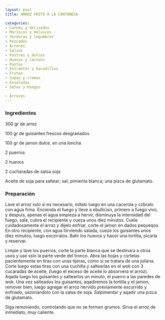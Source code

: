 ```yaml
---
layout: post
title: ARROZ FRITO A LA CANTONESA

categories:
- Carnes y derivados
- Mariscos y moluscos
- Verduras y legumbres
- Pescados
- Arroces
- Salsas
- Postres y dulces
- Huevos y lacteos
- Pastas
- Entrantes y bocadillos
- Frutas
- Sopas y cremas
- Ensaladas
- Setas y hongos

- Arroces
---
```

<h3>Ingredientes</h3>
300 gr de arroz

100 gr de guisantes frescos desgranados

100 gr de jamsn dulce, en una loncha

2 puerros

2 huevos

2 cucharadas de salsa soja

Aceite de soja para saltear; sal; pimienta blanca; una pizca de glutamato.

<h3>Preparación</h3>
Lave el arroz sslo si es necesario, mitalo luego en una cacerola y czbralo con agua frma. Encienda el fuego y lleve a ebullicisn, primero a fuego vivo, y despuis, apenas el agua empieza a hervir, disminuya la intensidad del fuego, sale, cubra el recipiente y cueza unos diez minutos. Cuele cuidadosamente el arroz y dijelo enfriar, corte el jamsn en dados pequeqos. En otro recipiente, con agua hirviendo salada, cueza los guisantes unos diez minutos, luego esczrralos. Batir los huevos y hacer una tortilla, picarla y reservar.

Limpie y lave los puerros, corte la parte blanca que se destinara a otros usos y use sslo la parte verde del tronco. Abra las hojas y csrtelas pacientemente en tiras con unas tijeras, como si se tratara de una juliana. Corte luego estas tiras con una cuchilla y saltearlas en el wok con 3 cucaradas de aceite, (luego el exceso de aceite lo absorvera el arroz). Aqada luego los guisantes y saltearlos un minuto, el puerro a las paredes de wok. Una vez salteados los guisantes, aqadiremos la tortilla y el jamon, remover bien, luego agregar el arroz hervido previamente escurrido y enfriado, sazonandolo con la salsa de soja. Salpimentar y aqadir una pizca de glutamato.

Siga removiendo, controlando que no se formen grumos. Sirva el arroz de inmediato, muy caliente.

